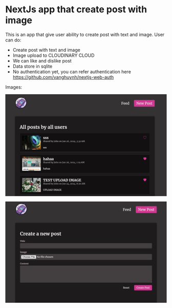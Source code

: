 # NextJs app that create post with image

This is an app that give user ability to create post with text and image.
User can do:

- Create post with text and image
- Image upload to CLOUDINARY CLOUD
- We can like and dislike post
- Data store in sqlite
- No authentication yet, you can refer authentication here https://github.com/vanghuynh/nextjs-web-auth

Images:

![alt text](https://github.com/vanghuynh/nextjs-web-data-mutation/blob/main/image.png)

![alt text](https://github.com/vanghuynh/nextjs-web-data-mutation/blob/main/image-1.png)
